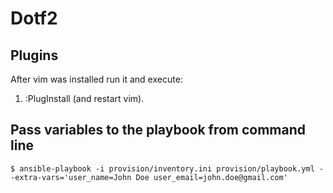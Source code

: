 # Dotf2

## Plugins

After vim was installed run it and execute:

1. :PlugInstall (and restart vim).

## Pass variables to the playbook from command line

``` shell
$ ansible-playbook -i provision/inventory.ini provision/playbook.yml --extra-vars='user_name=John Doe user_email=john.doe@gmail.com'
```

